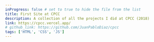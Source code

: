 ```yaml
---
inProgress: false # set to true to hide the file from the list
title: First Site at CPCC
description: A collection of all the projects I did at CPCC (2018)
link: https://cpcc.vercel.app/
# github_link: https://github.com/JuanPabloDiaz/cpcc
tags: ['HTML', 'CSS', 'JS']
---
```

